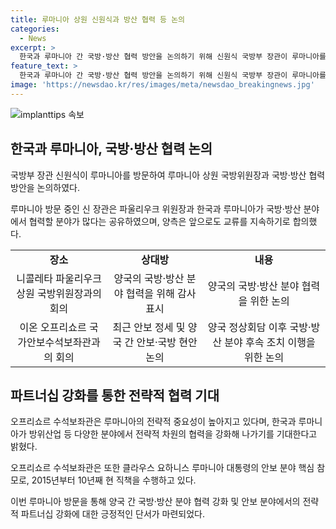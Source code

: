 ```yaml
---
title: 루마니아 상원 신원식과 방산 협력 등 논의
categories:
  - News
excerpt: >
  한국과 루마니아 간 국방·방산 협력 방안을 논의하기 위해 신원식 국방부 장관이 루마니아를 방문 중이다. 파울리우크 루마니아 상원 국방위원장과의 회담에서 양국 간의 전략적 협력을 강조하고, 두 나라가 방위산업 등 다양한 분야에서 협력을 강화해 나가기로 합의했다. 또한, 루마니아 국가안보수석보좌관과의 회담에서 양국 간의 안보·국방 현안을 논의하며 협력을 강조했다.
feature_text: >
  한국과 루마니아 간 국방·방산 협력 방안을 논의하기 위해 신원식 국방부 장관이 루마니아를 방문 중이다. 파울리우크 루마니아 상원 국방위원장과의 회담에서 양국 간의 전략적 협력을 강조하고, 두 나라가 방위산업 등 다양한 분야에서 협력을 강화해 나가기로 합의했다. 또한, 루마니아 국가안보수석보좌관과의 회담에서 양국 간의 안보·국방 현안을 논의하며 협력을 강조했다.
image: 'https://newsdao.kr/res/images/meta/newsdao_breakingnews.jpg'
---
```


<p><img src="https://newsdao.kr/res/images/meta/newsdao_breakingnews.jpg" alt="implanttips 속보" /></p>

<h2 data-ke-size="size26">한국과 루마니아, 국방·방산 협력 논의</h2>

<p>국방부 장관 신원식이 루마니아를 방문하여 루마니아 상원 국방위원장과 국방·방산 협력 방안을 논의하였다.</p>

<p data-ke-size="size16">루마니아 방문 중인 신 장관은 파울리우크 위원장과 한국과 루마니아가 국방·방산 분야에서 협력할 분야가 많다는 공유하였으며, 양측은 앞으로도 교류를 지속하기로 합의했다.</p>

<table>
    <tr>
        <td style="text-align: center; height: 17px;"><b>장소</b></td>
        <td style="text-align: center; height: 17px;"><b>상대방</b></td>
        <td style="text-align: center; height: 17px;"><b>내용</b></td>
    </tr>
    <tr>
        <td style="text-align: center; height: 17px;">니콜레타 파울리우크 상원 국방위원장과의 회의</td>
        <td style="text-align: center; height: 17px;">양국의 국방·방산 분야 협력을 위해 감사표시</td>
        <td style="text-align: center; height: 17px;">양국의 국방·방산 분야 협력을 위한 논의</td>
    </tr>
    <tr>
        <td style="text-align: center; height: 17px;">이온 오프리쇼르 국가안보수석보좌관과의 회의</td>
        <td style="text-align: center; height: 17px;">최근 안보 정세 및 양국 간 안보·국방 현안 논의</td>
        <td style="text-align: center; height: 17px;">양국 정상회담 이후 국방·방산 분야 후속 조치 이행을 위한 논의</td>
    </tr>
</table>

<h2 data-ke-size="size26">파트너십 강화를 통한 전략적 협력 기대</h2>

<p>오프리쇼르 수석보좌관은 루마니아의 전략적 중요성이 높아지고 있다며, 한국과 루마니아가 방위산업 등 다양한 분야에서 전략적 차원의 협력을 강화해 나가기를 기대한다고 밝혔다.</p>

<p data-ke-size="size16">오프리쇼르 수석보좌관은 또한 클라우스 요하니스 루마니아 대통령의 안보 분야 핵심 참모로, 2015년부터 10년째 현 직책을 수행하고 있다.</p>

<p>이번 루마니아 방문을 통해 양국 간 국방·방산 분야 협력 강화 및 안보 분야에서의 전략적 파트너십 강화에 대한 긍정적인 단서가 마련되었다.</p>

